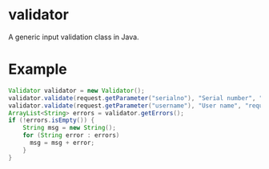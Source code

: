 # validator
A generic input validation class in Java.

# Example

```java
Validator validator = new Validator();
validator.validate(request.getParameter("serialno"), "Serial number", "required");
validator.validate(request.getParameter("username"), "User name", "required");
ArrayList<String> errors = validator.getErrors();
if (!errors.isEmpty()) {
    String msg = new String();
    for (String error : errors)         
      msg = msg + error;
    }
} 
```
